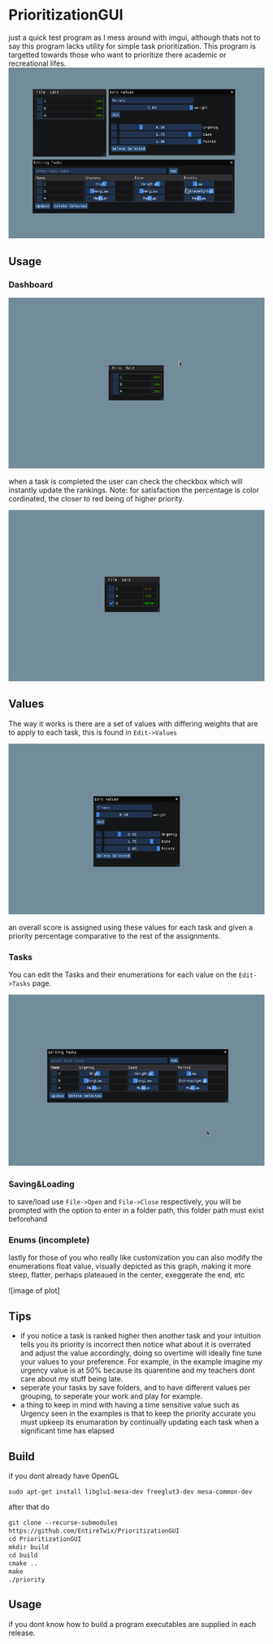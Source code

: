 # PrioritizationGUI

just a quick test program as I mess around with imgui, although thats not to say this program lacks utility for simple task prioritization.
This program is targetted towards those who want to prioritize there academic or recreational lifes.
![full example](https://github.com/EntireTwix/PrioritizationGUI/blob/main/primary_image.png)

## Usage

### Dashboard

![image of dashboard](https://github.com/EntireTwix/PrioritizationGUI/blob/main/dashboard.png)

when a task is completed the user can check the checkbox which will instantly update the rankings.
Note: for satisfaction the percentage is color cordinated, the closer to red being of higher priority.

![image of multiple done dashboard](https://github.com/EntireTwix/PrioritizationGUI/blob/main/dashboard_partial.png)

## Values

The way it works is there are a set of values with differing weights that are to apply to each task, this is found in `Edit->Values`

![image of edit values](https://github.com/EntireTwix/PrioritizationGUI/blob/main/editing_values.png)

an overall score is assigned using these values for each task and given a priority percentage comparative to the rest of
the assignments.

### Tasks

You can edit the Tasks and their enumerations for each value on the `Edit->Tasks` page.

![image of edit tasks](https://github.com/EntireTwix/PrioritizationGUI/blob/main/editing_task.png)

### Saving&Loading

to save/load use `File->Open` and `File->Close` respectively, you will be prompted with the option to enter in a folder path, this folder path must exist beforehand

### Enums (incomplete)

lastly for those of you who really like customization you can also modify the enumerations float value,
visually depicted as this graph, making it more steep, flatter, perhaps plateaued in the center, exeggerate the end, etc

![image of plot]

## Tips

- if you notice a task is ranked higher then another task and your intuition tells you its priority is incorrect then notice what about it is overrated and adjust the value accordingly, doing so overtime will ideally fine tune your values to your preference. For example, in the example imagine my urgency value is at 50% because its quarentine and my teachers dont care about my stuff being late.
- seperate your tasks by save folders, and to have different values per grouping, to seperate your work and play for example.
- a thing to keep in mind with having a time sensitive value such as Urgency seen in the examples is that to keep the priority accurate you must upkeep its enumaration by continually updating each task when a significant time has elapsed

## Build

if you dont already have OpenGL

```
sudo apt-get install libglu1-mesa-dev freeglut3-dev mesa-common-dev
```

after that do

```
git clone --recurse-submodules https://github.com/EntireTwix/PrioritizationGUI
cd PrioritizationGUI
mkdir build
cd build
cmake ..
make
./priority
```

## Usage

if you dont know how to build a program executables are supplied in each release.
